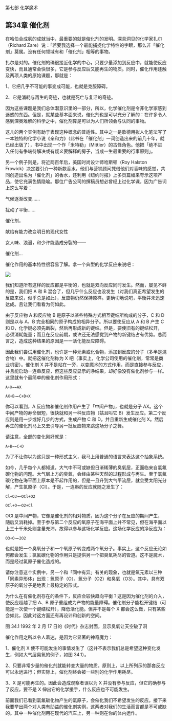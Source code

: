 第七部 化学魔术

## 第34章 催化剂

在哈伯合成氨的成就当中，最重要的就是催化剂的发明。深具洞见的化学家扎尔（Richard Zare）说：「若要我选择一个最能捕捉化学特性的字眼，那么非「催化剂」莫属。没有任何领域有和「催化剂」相等的事物。

扎尔是对的。催化剂的确很接近化学的中心，只要少量添加到反应中，就能使反应变快，而且通常会快很多，它是参与反应后又能再生的物质。同时，催化作用还触及两项人类的原始课题，那就是：

1、它把几乎不可能的事变成可能，也就是克服障碍。

2、它是消耗与再生的奇迹，也就是死亡与复活的奇迹。

因为这些课题是我们总体潜意识里的一部分，所以，化学催化剂是令非化学家感到迷惑的东西。但是，就某些基本面来说，催化剂也是可以充分了解的：在许多令人感到深奥难解的科学之中，催化剂算是可以为人们所领会与认同的事物。

这儿的两个实例有助于表现这种概念的普适性。其中之一是歌德用拟人化笔法写了一本独特的化学小说《亲和力》（此书在「催化剂」一词创造出来的前几十年，就已经出版了），书中出现一个作「米特勒」（Mittler）的古怪角色。他把「绝不进入任何有争端待解决或有疑义要解释的房子，当成一生最重要的行事原则」。

另一个例子则是，将近两百年后，美国时尚设计师哈斯顿（Roy Halston Frowick）决定要引介一种新款香水。他们与营销顾问凭借他们对香味的感觉，共同创造出名为「催化剂」的香水，还利用《纽约时报》上多页篇幅来夸示这项产品，使它充满色情隐喻。那位广告公司的撰稿员想必曾经上过化学课，因为广告词上这么写着：

气候逐渐改变……

扰动了平衡……

催化剂，

献给有能力改变明日的现代女性

女人味、浪漫，和少许能造成分裂的——

催化剂…

催化作用的基本特性很容易了解。拿一个典型的化学反应来说吧：

![](https://raw.githubusercontent.com/dalong0514/selfstudy/master/图片链接/化工书籍/2019466.PNG)

我们知道所有这样的反应都是平衡的，也就是双向反应同时发生。然而，屡见不鲜的是，我们把 A 和 B 混合了，但几乎什么反应也没发生（对我们真正希望发生的反应来说，似乎总是如此），反应物仍然保持原样。更确切地说吧，平衡并未迅速达成。且让我们看看为何如此。

由于反应物 A 和反应物 B 是原子以某些特殊方式相互键结所构成的分子，C 和 D 则是以与 A、B 完全相同的原子构成的相异分子。所以要使反应从 A 和 B 产生 C 和 D，化学键必须先断裂，然后再形成新的键结。但是，要使旧有的键结松开，必须消耗能量；而且在反应前期，或许还无法感觉到产物的新键结占有优势。总而言之，造成这种结果的原因是一一活化能反应障碍。

因此我们尝试用催化剂，也许是一种元素或化合物，添加到反应的分子（多半是混合物）中。就把这催化剂称为 X 吧（事实上，化学公司使用的催化剂，常常是商业机密）。催化剂 X 并不是站在一旁，以变魔术的方式作用，而是直接参与反应，并且能启动一连串反应，但这些反应显示的净结果，却好像没有催化剂参与一样。这里就有个最简单的催化剂作用形式：

	A+X→←AX

	AX+B→←C+D+X

你可以看到，A 反应物和催化剂作用产生了「中间产物」，也就是分子 AX。这个中间产物的寿命很短，很快就和另一种反应物（姑且叫它 B）发生反应。第二个反应则是用一步或好几步的方式，生成产物 C 和 D，并且重新生成催化剂 X。然后再生的催化剂马上又去引导另一批反应物来跳这场分子之舞。

请注意，全部的变化刚好就是：

	A+B→←C+D

为了不让你以为这只是一种形式主义，我马上用普通的语言来表达这个抽象系统。

如今，几乎每个人都知道，大气中不可或缺但日渐稀薄的臭氧层，正面临来自氯氟碳化物的问题。大气层上方的臭氧，会经由某种天然的过程形成与再生。至于氯氟碳化物在海平面上原本是不起作用的，但是一且升到大气平流层，就会受太阳光分解，产生氯原子（Cl）。于是，一连串的反应就随之发生了：

	Cl+O3→←OCl+O2

	OCl+O→←O2+Cl

OCl 是中间产物，它像是催化剂的相对物质，因为这个分子在反应的期间产生，随后又消耗掉。至于参与第二个反应的氧原子在海平面上并不常见，但在海平面以上三十千米处则含量充沛，故得以参与这场化学反应。这场化学反应的净反应为：

	O3+O→←2O2

也就是把一个臭氧分子和一个氧原子转变成两个氧分子。事实上，这个反应无论如何都会发生；氯氟碳化物的作用只是提供另一个把臭氧耗尽的管道。这不是魔术，而是经过氯原子催化造成的。

请你注意这个实例中，另一个和「同中有异」有关的现象，也就是氧元素以三种「同素异形体」出现：氧原子（O）、氧分子（O2）和臭氧（O3）。其中，具有双原子的氧分子是地表上最稳定的形式。

为什么在有催化剂存在的条件下，反应会较快趋向平衡？这是因为催化剂的介入，使反应超越了把 A、B 原子重组成为产物的能量障碍。催化剂分子能松开键结（可能是一次使一个键结松开），降低活化能。但并不是每个 X 都会这么做，只有某些会如此，因此对这方面还有再设计和创新的空间。

图 34.1 1992 年 2 月 17 日的《时代》杂志封面，显示臭氧让天空破了洞

催化作用之所以令人着迷，是因为它显著的神奇魔力：

1、催化剂 X 使不可能发生的事情发生了（这并不表示我们总是希望这种变化发生，例如大气层臭氧的例子，如图 34.1）。

2、只要非常少量的催化剂就能转变大量的物质。原则上，以上所列示的那套反应可以永远进行；但实际上，催化剂终会被一些别的化学作用耗尽。

3、X 是可能再生的。因此会造成观察者误以为 X 并没有参与反应，但它的确参与了反应，要不是 X 伸出它的化学援手，什么反应也不可能发生。

前面我们已看到氯氟碳化物产生的氯原子，会催化我们不希望发生的反应。接下来我要举出两个对人类有助益的催化剂实例，这两者对我们的生活而言都是不可或缺的。其中一种催化剂用在现代的汽车上，另一种则在你的体内运作。

